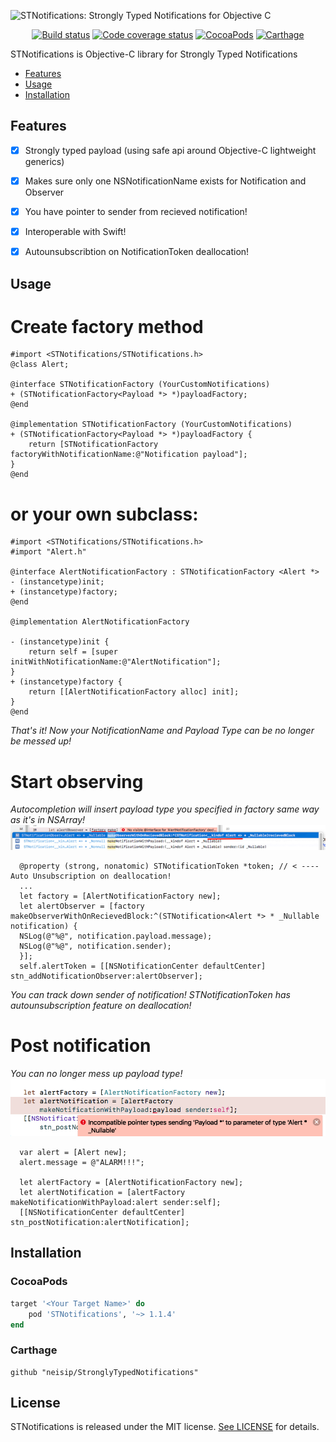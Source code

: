 
  ![STNotifications: Strongly Typed Notifications for Objective C](https://raw.githubusercontent.com/neisip/StronglyTypedNotifications/master/STNotifications.png)

<p align="center">
  <a href="https://travis-ci.org/neisip/StronglyTypedNotifications"><img alt="Build status" src="https://travis-ci.org/neisip/StronglyTypedNotifications.svg?branch=master"/></a>
  <a href="http://codecov.io/github/neisip/StronglyTypedNotifications"><img alt="Code coverage status" src="http://codecov.io/github/neisip/StronglyTypedNotifications/coverage.svg?branch=master"/></a>
  <a href="https://cocoapods.org/pods/STNotifications"><img alt="CocoaPods" src="https://img.shields.io/cocoapods/v/STNotifications.svg"/></a>
    <a href="https://github.com/Carthage/Carthage"><img alt="Carthage" src="https://img.shields.io/badge/Carthage-compatible-4BC51D.svg?style=flat"/></a>
</p>

STNotifications is Objective-C library for Strongly Typed Notifications

- [Features](#features)
- [Usage](#usage)
- [Installation](#installation)

## Features

- [x] Strongly typed payload (using safe api around Objective-C lightweight generics)
- [x] Makes sure only one NSNotificationName exists for Notification and Observer
- [x] You have pointer to sender from recieved notification!
- [x] Interoperable with Swift!
- [x] Autounsubscribtion on NotificationToken deallocation!


## Usage

# Create factory method
```
#import <STNotifications/STNotifications.h>
@class Alert;

@interface STNotificationFactory (YourCustomNotifications)
+ (STNotificationFactory<Payload *> *)payloadFactory;
@end

@implementation STNotificationFactory (YourCustomNotifications)
+ (STNotificationFactory<Payload *> *)payloadFactory {
    return [STNotificationFactory factoryWithNotificationName:@"Notification payload"];
}
@end

```

# or your own subclass:

```
#import <STNotifications/STNotifications.h>
#import "Alert.h"

@interface AlertNotificationFactory : STNotificationFactory <Alert *>
- (instancetype)init;
+ (instancetype)factory;
@end

@implementation AlertNotificationFactory

- (instancetype)init {
    return self = [super initWithNotificationName:@"AlertNotification"];
}
+ (instancetype)factory {
    return [[AlertNotificationFactory alloc] init];
}
@end

```

*That's it! Now your NotificationName and Payload Type can be no longer be messed up!*

# Start observing

*Autocompletion will insert payload type you specified in factory same way as it's in NSArray!*
  ![STNotifications: Strongly Typed Notifications for Objective C](https://raw.githubusercontent.com/neisip/StronglyTypedNotifications/master/TypedAutoCompletion.png)

```
  @property (strong, nonatomic) STNotificationToken *token; // < ---- Auto Unsubscription on deallocation!
  ...
  let factory = [AlertNotificationFactory new];
  let alertObserver = [factory makeObserverWithOnRecievedBlock:^(STNotification<Alert *> * _Nullable notification) {
  NSLog(@"%@", notification.payload.message);
  NSLog(@"%@", notification.sender);
  }];
  self.alertToken = [[NSNotificationCenter defaultCenter] stn_addNotificationObserver:alertObserver];
```
*You can track down sender of notification!*
*STNotificationToken has autounsubscription feature on deallocation!*

# Post notification

*You can no longer mess up payload type!*
  ![STNotifications: Strongly Typed Notifications for Objective C](https://raw.githubusercontent.com/neisip/StronglyTypedNotifications/master/IncompatiblePointerType.png)

```
  var alert = [Alert new];
  alert.message = @"ALARM!!!";

  let alertFactory = [AlertNotificationFactory new];
  let alertNotification = [alertFactory makeNotificationWithPayload:alert sender:self];
  [[NSNotificationCenter defaultCenter] stn_postNotification:alertNotification];
```

## Installation

### CocoaPods

```ruby
target '<Your Target Name>' do
    pod 'STNotifications', '~> 1.1.4'
end
```

### Carthage

```
github "neisip/StronglyTypedNotifications"
```

## License

STNotifications is released under the MIT license. [See LICENSE](https://github.com/neisip/StronglyTypedNotifications/blob/master/LICENSE) for details.
